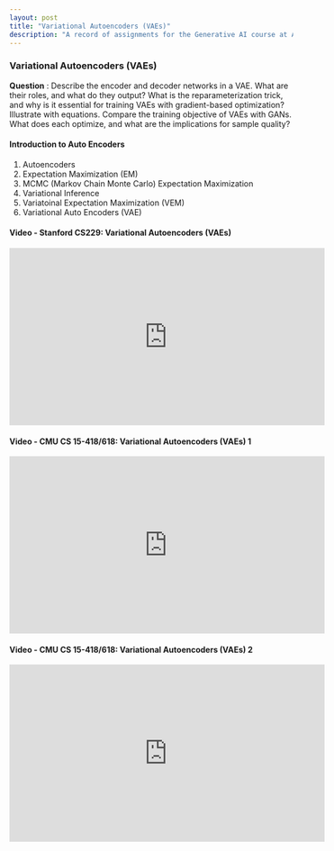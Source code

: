 ```yaml
---
layout: post
title: "Variational Autoencoders (VAEs)"
description: "A record of assignments for the Generative AI course at Amrita University."
---
```


### Variational Autoencoders (VAEs)

**Question** : Describe the encoder and decoder networks in a VAE. What are their roles, and what do they output? What is the reparameterization trick, and why is it essential for training VAEs with gradient-based optimization? Illustrate with equations. Compare the training objective of VAEs with GANs. What does each optimize, and what are the implications for sample quality?


#### Introduction to Auto Encoders 
1. Autoencoders 
2. Expectation Maximization (EM)
3. MCMC (Markov Chain Monte Carlo) Expectation Maximization
4. Variational Inference 
5. Variatoinal Expectation Maximization (VEM)
6. Variational Auto Encoders (VAE) 

#### Video - Stanford CS229: Variational Autoencoders (VAEs)

<iframe width="560" height="315" src="https://www.youtube.com/embed/-TPFg-RG-KY?si=fb2t2si5nPlLRXpu" title="YouTube video player" frameborder="0" allow="accelerometer; autoplay; clipboard-write; encrypted-media; gyroscope; picture-in-picture; web-share" referrerpolicy="strict-origin-when-cross-origin" allowfullscreen></iframe>

#### Video - CMU CS 15-418/618: Variational Autoencoders (VAEs) 1 

<iframe width="560" height="315" src="https://www.youtube.com/embed/LzEywGCT7-A?si=_UqVNfdg0_Gdz8r9" title="YouTube video player" frameborder="0" allow="accelerometer; autoplay; clipboard-write; encrypted-media; gyroscope; picture-in-picture; web-share" referrerpolicy="strict-origin-when-cross-origin" allowfullscreen></iframe>

#### Video - CMU CS 15-418/618: Variational Autoencoders (VAEs) 2

<iframe width="560" height="315" src="https://www.youtube.com/embed/CREGwW63VMw?si=-CCrKeAS6YIICzF7" title="YouTube video player" frameborder="0" allow="accelerometer; autoplay; clipboard-write; encrypted-media; gyroscope; picture-in-picture; web-share" referrerpolicy="strict-origin-when-cross-origin" allowfullscreen></iframe>



